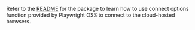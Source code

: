 Refer to the [README](../../../../README.md) for the package to learn how to use connect options function provided by Playwright OSS to connect to the cloud-hosted browsers.
